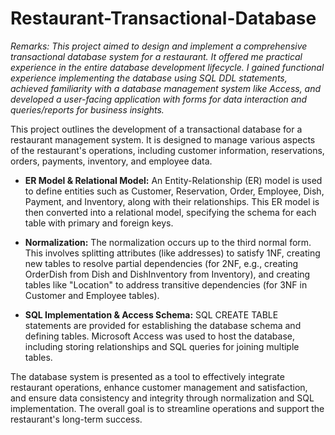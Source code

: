 # Restaurant-Transactional-Database

*Remarks: This project aimed to design and implement a comprehensive transactional database system for a restaurant. It offered me practical experience in the entire database development lifecycle. I gained functional experience implementing the database using SQL DDL statements, achieved familiarity with a database management system like Access, and developed a user-facing application with forms for data interaction and queries/reports for business insights.*

This project outlines the development of a transactional database for a restaurant management system. It is designed to manage various aspects of the restaurant's operations, including customer information, reservations, orders, payments, inventory, and employee data.

* **ER Model & Relational Model:** An Entity-Relationship (ER) model is used to define entities such as Customer, Reservation, Order, Employee, Dish, Payment, and Inventory, along with their relationships. This ER model is then converted into a relational model, specifying the schema for each table with primary and foreign keys.

* **Normalization:** The normalization occurs up to the third normal form. This involves splitting attributes (like addresses) to satisfy 1NF, creating new tables to resolve partial dependencies (for 2NF, e.g., creating OrderDish from Dish and DishInventory from Inventory), and creating tables like "Location" to address transitive dependencies (for 3NF in Customer and Employee tables).

* **SQL Implementation & Access Schema:** SQL CREATE TABLE statements are provided for establishing the database schema and defining tables. Microsoft Access was used to host the database, including storing relationships and SQL queries for joining multiple tables.

The database system is presented as a tool to effectively integrate restaurant operations, enhance customer management and satisfaction, and ensure data consistency and integrity through normalization and SQL implementation. The overall goal is to streamline operations and support the restaurant's long-term success.

